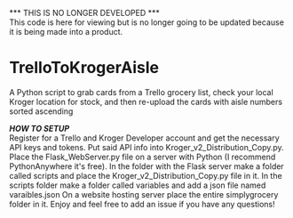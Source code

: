 *** THIS IS NO LONGER DEVELOPED *** <br>
This code is here for viewing but is no longer going to be updated because it is being made into a product.

 
 # TrelloToKrogerAisle
A Python script to grab cards from a Trello grocery list, check your local Kroger location for stock, and then re-upload the cards with aisle numbers sorted ascending

***HOW TO SETUP*** <br>
Register for a Trello and Kroger Developer account and get the necessary API keys and tokens.
Put said API info into Kroger_v2_Distribution_Copy.py.
Place the Flask_WebServer.py file on a server with Python (I recommend PythonAnywhere it's free).
In the folder with the Flask server make a folder called scripts and place the Kroger_v2_Distribution_Copy.py file in it.
In the scripts folder make a folder called variables and add a json file named varaibles.json
On a website hosting server place the entire simplygrocery folder in it.
Enjoy and feel free to add an issue if you have any questions!
